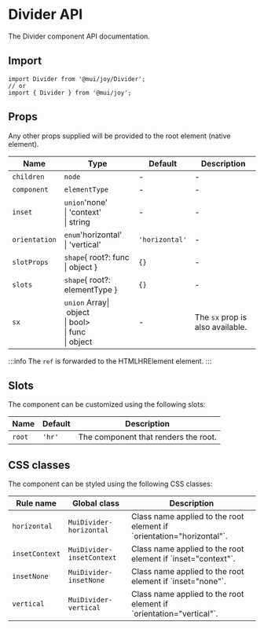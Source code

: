# Divider API

The Divider component API documentation.

## Import

```
import Divider from '@mui/joy/Divider';
// or
import { Divider } from '@mui/joy';
```

## Props

Any other props supplied will be provided to the root element (native element).

| Name | Type | Default | Description |
| --- | --- | --- | --- |
| `children` | `node` | - | - |
| `component` | `elementType` | - | - |
| `inset` | `union`'none'<br>\| 'context'<br>\| string | - | - |
| `orientation` | `enum`'horizontal'<br>\| 'vertical' | `'horizontal'` | - |
| `slotProps` | `shape`{ root?: func<br>\| object } | `{}` | - |
| `slots` | `shape`{ root?: elementType } | `{}` | - |
| `sx` | `union` Array\| object<br>\| bool><br>\| func<br>\| object | - | The `sx` prop is also available. |

:::info
The `ref` is forwarded to the HTMLHRElement element.
:::

## Slots

The component can be customized using the following slots:

| Name | Default | Description |
| --- | --- | --- |
| `root` | `'hr'` | The component that renders the root. |

## CSS classes

The component can be styled using the following CSS classes:

| Rule name | Global class | Description |
| --- | --- | --- |
| `horizontal` | `MuiDivider-horizontal` | Class name applied to the root element if \`orientation="horizontal"\`. |
| `insetContext` | `MuiDivider-insetContext` | Class name applied to the root element if \`inset="context"\`. |
| `insetNone` | `MuiDivider-insetNone` | Class name applied to the root element if \`inset="none"\`. |
| `vertical` | `MuiDivider-vertical` | Class name applied to the root element if \`orientation="vertical"\`. |